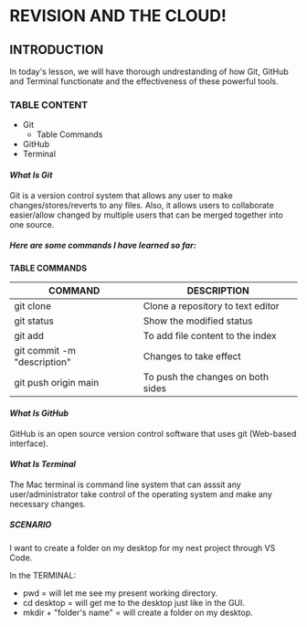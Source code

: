 # **REVISION AND THE CLOUD!**

## INTRODUCTION

In today's lesson, we will have thorough undrestanding of how Git, GitHub and Terminal functionate and the effectiveness of these powerful tools.

### TABLE CONTENT
- Git
  - Table Commands
- GitHub
- Terminal

#### *What Is Git*

Git is a version control system that allows any user to make changes/stores/reverts to any files. Also, it allows users to collaborate easier/allow changed by multiple users that can be merged together into one source.

##### Here are some commands I have learned so far:

**TABLE COMMANDS**

| COMMAND | DESCRIPTION |
|   ---   |     ---     |
| git clone | Clone a repository to text editor |
| git status | Show the modified status |
| git add | To add file content to the index |
| git commit -m "description" | Changes to take effect |
| git push origin main | To push the changes on both sides |

#### *What Is GitHub*
GitHub is an open source version control software that uses git (Web-based interface).  

#### *What Is Terminal*
The Mac terminal is command line system that can asssit any user/administrator take control of the operating system and make any necessary changes.

##### **SCENARIO**
I want to create a folder on my desktop for my next project through VS Code.

 In the TERMINAL:
 - pwd = will let me see my present working directory. 
 - cd desktop = will get me to the desktop just like in the GUI.
 - mkdir + "folder's name" = will create a folder on my desktop. 



